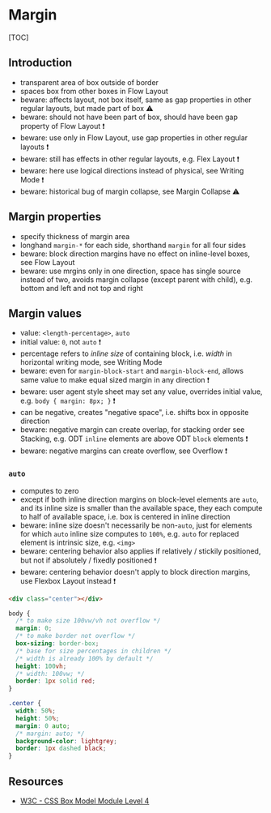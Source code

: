 # Margin

[TOC]



## Introduction

- transparent area of box outside of border
- spaces box from other boxes in Flow Layout
- beware: affects layout, not box itself, same as gap properties in other regular layouts, but made part of box ⚠️
- beware: should not have been part of box, should have been gap property of Flow Layout ❗️
- beware: use only in Flow Layout, use gap properties in other regular layouts ❗️
- beware: still has effects in other regular layouts, e.g. Flex Layout ❗️
- beware: here use logical directions instead of physical, see Writing Mode ❗️
- beware: historical bug of margin collapse, see Margin Collapse ⚠️



## Margin properties

- specify thickness of margin area
- longhand `margin-*` for each side, shorthand `margin` for all four sides
- beware: block direction margins have no effect on inline-level boxes, see Flow Layout
- beware: use mrgins only in one direction, space has single source instead of two, avoids margin collapse (except parent with child), e.g. bottom and left and not top and right



## Margin values

- value: `<length-percentage>`, `auto`
- initial value: `0`, not `auto` ❗️
- percentage refers to _inline size_ of containing block, i.e. _width_ in horizontal writing mode, see Writing Mode
- beware: even for `margin-block-start` and `margin-block-end`, allows same value to make equal sized margin in any direction ❗️
- beware: user agent style sheet may set any value, overrides initial value, e.g. `body { margin: 8px; }` ❗️
- can be negative, creates "negative space", i.e. shifts box in opposite direction
- beware: negative margin can create overlap, for stacking order see Stacking, e.g. ODT `inline` elements are above ODT `block` elements ❗️
- beware: negative margins can create overflow, see Overflow ❗️

### `auto`

- computes to zero
- except if both inline direction margins on block-level elements are `auto`, and its inline size is smaller than the available space, they each compute to half of available space, i.e. box is centered in inline direction
- beware: inline size doesn't necessarily be non-`auto`, just for elements for which `auto` inline size computes to `100%`, e.g. `auto` for replaced element is intrinsic size, e.g. `<img>`
- beware: centering behavior also applies if relatively / stickily positioned, but not if absolutely / fixedly positioned ❗️
- beware: centering behavior doesn't apply to block direction margins, use Flexbox Layout instead ❗️

```html
<div class="center"></div>
```

```css
body {
  /* to make size 100vw/vh not overflow */
  margin: 0;
  /* to make border not overflow */
  box-sizing: border-box;
  /* base for size percentages in children */
  /* width is already 100% by default */
  height: 100vh;
  /* width: 100vw; */
  border: 1px solid red;
}

.center {
  width: 50%;
  height: 50%;
  margin: 0 auto;
  /* margin: auto; */
  background-color: lightgrey;
  border: 1px dashed black;
}
```



## Resources

<!-- ToDo: revisit once module spec covers margins more indepth, e.g. 'auto' value -->
- [W3C - CSS Box Model Module Level 4](https://www.w3.org/TR/css-box-4/)